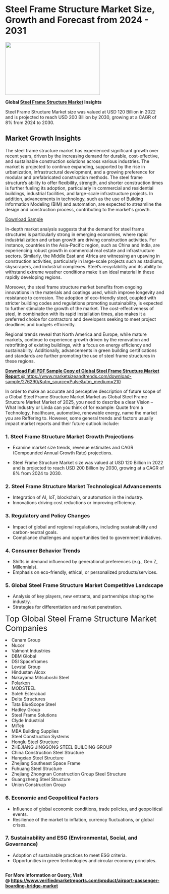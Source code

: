 <H1>Steel Frame Structure Market Size, Growth and Forecast from 2024 - 2031</H1><img class="aligncenter size-medium wp-image-584254" src="https://thirdeyenews.in/wp-content/uploads/2024/09/Global-Market-Research-300x168.jpeg" alt="" width="300" height="168" /><p><strong>Global&nbsp;<a href="https://www.marketsizeandtrends.com/download-sample/276290/&amp;utm_source=Pulse&amp;utm_medium=210">Steel Frame Structure Market</a> Insights</strong></p><p>Steel Frame Structure Market size was valued at USD 120 Billion in 2022 and is projected to reach USD 200 Billion by 2030, growing at a CAGR of 8% from 2024 to 2030.</p><p><h2>Market Growth Insights</h2> <p>The steel frame structure market has experienced significant growth over recent years, driven by the increasing demand for durable, cost-effective, and sustainable construction solutions across various industries. The market is projected to continue expanding, supported by the rise in urbanization, infrastructural development, and a growing preference for modular and prefabricated construction methods. The steel frame structure’s ability to offer flexibility, strength, and shorter construction times is further fueling its adoption, particularly in commercial and residential buildings, industrial facilities, and large-scale infrastructure projects. In addition, advancements in technology, such as the use of Building Information Modeling (BIM) and automation, are expected to streamline the design and construction process, contributing to the market's growth.</p> <p><a href="download-link-here">Download Sample</a></p> <p>In-depth market analysis suggests that the demand for steel frame structures is particularly strong in emerging economies, where rapid industrialization and urban growth are driving construction activities. For instance, countries in the Asia-Pacific region, such as China and India, are experiencing robust growth in commercial real estate and infrastructure sectors. Similarly, the Middle East and Africa are witnessing an upswing in construction activities, particularly in large-scale projects such as stadiums, skyscrapers, and industrial complexes. Steel’s recyclability and its ability to withstand extreme weather conditions make it an ideal material in these rapidly developing regions.</p> <p>Moreover, the steel frame structure market benefits from ongoing innovations in the materials and coatings used, which improve longevity and resistance to corrosion. The adoption of eco-friendly steel, coupled with stricter building codes and regulations promoting sustainability, is expected to further stimulate the growth of the market. The cost-effectiveness of steel, in combination with its rapid installation times, also makes it a preferred choice for contractors and developers seeking to meet project deadlines and budgets efficiently.</p> <p>Regional trends reveal that North America and Europe, while mature markets, continue to experience growth driven by the renovation and retrofitting of existing buildings, with a focus on energy efficiency and sustainability. Additionally, advancements in green building certifications and standards are further promoting the use of steel frame structures in these regions.</p> <p><a href="get-more-link-here"></p><p><span class=""><strong>Download Full PDF Sample Copy of Global Steel Frame Structure Market Report</strong> @ <a href="https://www.marketsizeandtrends.com/download-sample/276290/&amp;utm_source=Pulse&amp;utm_medium=210" target="_blank">https://www.marketsizeandtrends.com/download-sample/276290/&amp;utm_source=Pulse&amp;utm_medium=210</a></span></p><p>In order to make an accurate and perceptive description of future scope of a Global&nbsp;Steel Frame Structure Market Market as Global&nbsp;Steel Frame Structure Market Market of 2025, you need to describe a clear Vision &ndash; What Industry or Linda can you think of for example: Quote from a Technology, healthcare, automotive, renewable energy, name the market you are Reffering to. However, some general trends and factors usually impact market reports and their future outlook include:</p><h3>1.&nbsp;<strong>Steel Frame Structure Market Growth Projections</strong></h3><ul><li>Examine market size trends, revenue estimates and CAGR (Compounded Annual Growth Rate) projections.</li><li><p>Steel Frame Structure Market size was valued at USD 120 Billion in 2022 and is projected to reach USD 200 Billion by 2030, growing at a CAGR of 8% from 2024 to 2030.</p></li></ul><h3>2.&nbsp;<strong>Steel Frame Structure Market Technological Advancements</strong></h3><ul><li>Integration of AI, IoT, blockchain, or automation in the industry.</li><li>Innovations driving cost reductions or improving efficiency.</li></ul><h3>3.&nbsp;<strong>Regulatory and Policy Changes</strong></h3><ul><li>Impact of global and regional regulations, including sustainability and carbon-neutral goals.</li><li>Compliance challenges and opportunities tied to government initiatives.</li></ul><h3>4.&nbsp;<strong>Consumer Behavior Trends</strong></h3><ul><li>Shifts in demand influenced by generational preferences (e.g., Gen Z, Millennials).</li><li>Emphasis on eco-friendly, ethical, or personalized products/services.</li></ul><h3>5.&nbsp;<strong>Global Steel Frame Structure Market Competitive Landscape</strong></h3><ul><li>Analysis of key players, new entrants, and partnerships shaping the industry.</li><li>Strategies for differentiation and market penetration.</li></ul><p data-pm-slice="1 1 []"><span style="color: inherit; font-family: inherit; font-size: 25px;">Top Global Steel Frame Structure Market Companies</span></p><div class="" data-test-id=""><p><li>Canam Group</li><li> Nucor</li><li> Valmont Industries</li><li> DBM Global</li><li> DSI Spaceframes</li><li> Levstal Group</li><li> Hindustan Alcox</li><li> Nakayama Mitsuboshi Steel</li><li> Polarkon</li><li> MODSTEEL</li><li> Soleh Esterabad</li><li> Delta Structures</li><li> Tata BlueScope Steel</li><li> Hadley Group</li><li> Steel Frame Solutions</li><li> Clyde Industrial</li><li> MiTek</li><li> MBA Building Supplies</li><li> Steel Construction Systems</li><li> Honglu Steel Structure</li><li> ZHEJIANG JINGGONG STEEL BUILDING GROUP</li><li> China Construction Steel Structure</li><li> Hangxiao Steel Structure</li><li> Zhejiang Southeast Space Frame</li><li> Fuhuang Steel Structure</li><li> Zhejiang Zhongnan Construction Group Steel Structure</li><li> Guangzheng Steel Structure</li><li> Union Construction Group</li></p></div><h3>6.&nbsp;<strong>Economic and Geopolitical Factors</strong></h3><ul><li>Influence of global economic conditions, trade policies, and geopolitical events.</li><li>Resilience of the market to inflation, currency fluctuations, or global crises.</li></ul><h3>7.&nbsp;<strong>Sustainability and ESG (Environmental, Social, and Governance)</strong></h3><ul><li>Adoption of sustainable practices to meet ESG criteria.</li><li>Opportunities in green technologies and circular economy principles.</li></ul><h2><strong style="font-size: 14px;">For More Information or Query, Visit @&nbsp;</strong><a style="background-color: #ffffff; font-size: 14px;" href="https://www.marketsizeandtrends.com/report/steel-frame-structure-market/" target="_blank">https://www.verifiedmarketreports.com/product/airport-passenger-boarding-bridge-market</a></h2>
